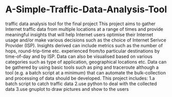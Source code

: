 # A-Simple-Traffic-Data-Analysis-Tool
traffic data analysis tool for the final project
This project aims to gather Internet traffic data from multiple locations at a range of times and provide meaningful
insights that will help Internet users optimise their Internet usage and/or make various decisions such as the choice
of Internet Serivce Provider (ISP). Insights derived can include metrics such as the number of hops, round-trip-time
etc. experienced from/to particular destinations by time-of-day and by ISP. Data can also be visualised based on
various categories such as type of application, geographical locations etc. Data can be gathered by using basic tools
such as ping and traceroute although a tool (e.g. a batch script at a minimum) that can automate the bulk-collection
and processing of data should be developed.
This project includes:
1.a batch script to catch traffic data
2.use python to deal with the collected data
3.use gnuplot to draw pictures and show to the users
